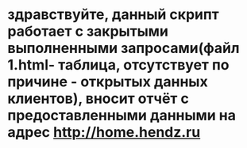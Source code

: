 # здравствуйте, данный скрипт работает с закрытыми выполненными запросами(файл 1.html- таблица, отсутствует по причине - открытых данных клиентов), вносит отчёт с предоставленными данными на адрес http://home.hendz.ru
